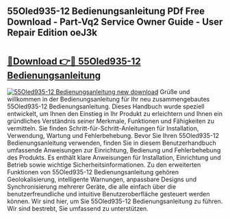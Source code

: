 ## 55Oled935-12 Bedienungsanleitung PDf Free Download - Part-Vq2 Service Owner Guide - User Repair Edition oeJ3k

# <h2><a href="http://df23k08.blite.top/?on=55Oled935-12+Bedienungsanleitung">🔗Download 👉🔴 55Oled935-12 Bedienungsanleitung</a></h2>

[![55Oled935-12 Bedienungsanleitung new download](https://i.imgur.com/lujVjoI.png)](http://df23k08.blite.top/?on=55Oled935-12+Bedienungsanleitung)
Grüße und willkommen in der Bedienungsanleitung für Ihr neu zusammengebautes 55Oled935-12 Bedienungsanleitung. Dieses Handbuch wurde speziell entwickelt, um Ihnen den Einstieg in Ihr Produkt zu erleichtern und Ihnen ein gründliches Verständnis seiner Merkmale, Funktionen und Fähigkeiten zu vermitteln. Sie finden Schritt-für-Schritt-Anleitungen für Installation, Verwendung, Wartung und Fehlerbehebung. Bevor Sie Ihren 55Oled935-12 Bedienungsanleitung verwenden, finden Sie in diesem Benutzerhandbuch umfassende Anweisungen zur Einrichtung, Bedienung und Fehlerbehebung des Produkts. Es enthält klare Anweisungen für Installation, Einrichtung und Betrieb sowie wichtige Sicherheitsinformationen. Zu den erweiterten Funktionen von 55Oled935-12 Bedienungsanleitung gehören Geolokalisierung, intelligente Warnungen, anpassbare Designs und Synchronisierung mehrerer Geräte, die alle einfach über die benutzerfreundliche und intuitive Benutzeroberfläche gesteuert werden können. Wir sind hier, um Sie 55Oled935-12 Bedienungsanleitung zu führen. Wir sind bestrebt, Sie umfassend zu unterstützen.
